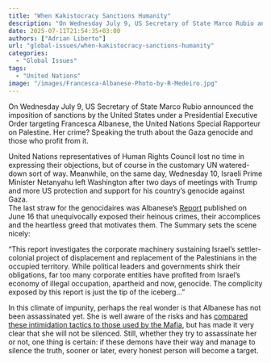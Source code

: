 ```yaml
---
title: "When Kakistocracy Sanctions Humanity"
description: "On Wednesday July 9, US Secretary of State Marco Rubio announced the imposition of sanctions by the United States under a Presidential Executive Order targeting Francesca Albanese, the United Nations Special Rapporteur on Palestine. Her crime? Speaking the truth about the Gaza genocide and those who profit from it."
date: 2025-07-11T21:54:35+03:00
authors: ["Adrian Liberto"]
url: "global-issues/when-kakistocracy-sanctions-humanity"
categories: 
  - "Global Issues"
tags: 
  - "United Nations"
image: "/images/Francesca-Albanese-Photo-by-R-Medeiro.jpg"
---
```


On Wednesday July 9, US Secretary of State Marco Rubio announced the imposition of sanctions by the United States under a Presidential Executive Order targeting Francesca Albanese, the United Nations Special Rapporteur on Palestine. Her crime? Speaking the truth about the Gaza genocide and those who profit from it.  

United Nations representatives of Human Rights Council lost no time in expressing their objections, but of course in the customary UN watered-down sort of way. Meanwhile, on the same day, Wednesday 10, Israeli Prime Minister Netanyahu left Washington after two days of meetings with Trump and more US protection and support for his country’s genocide against Gaza.  
The last straw for the genocidaires was Albanese’s [Report](https://www.ohchr.org/sites/default/files/documents/hrbodies/hrcouncil/sessions-regular/session59/advance-version/a-hrc-59-23-aev.pdf) published on June 16 that unequivocally exposed their heinous crimes, their accomplices and the heartless greed that motivates them. The Summary sets the scene nicely:  

“This report investigates the corporate machinery sustaining Israel’s settler-colonial project of displacement and replacement of the Palestinians in the occupied territory. While political leaders and governments shirk their obligations, far too many corporate entities have profited from Israel’s economy of illegal occupation, apartheid and now, genocide. The complicity exposed by this report is just the tip of the iceberg…”  

In this climate of impunity, perhaps the real wonder is that Albanese has not been assassinated yet. She is well aware of the risks and has [compared these intimidation tactics to those used by the Mafia](https://www.youtube.com/watch?v=vtXeZoezhJE), but has made it very clear that she will not be silenced. Still, whether they try to assassinate her or not, one thing is certain: if these demons have their way and manage to silence the truth, sooner or later, every honest person will become a target.
